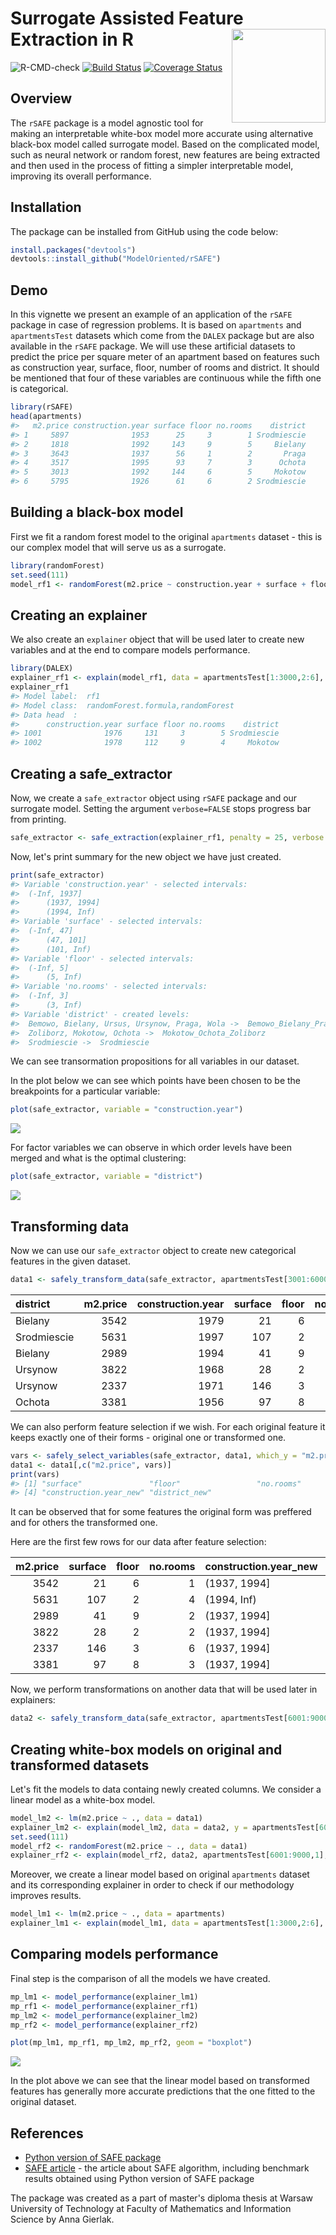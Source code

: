 # Surrogate Assisted Feature Extraction in R <img src="man/figures/logo.png" align="right" width="150"/>

![R-CMD-check](https://github.com/ModelOriented/rSAFE/workflows/R-CMD-check/badge.svg) [![Build Status](https://travis-ci.org/ModelOriented/rSAFE.svg?branch=master)](https://travis-ci.org/ModelOriented/rSAFE) [![Coverage Status](https://codecov.io/gh/ModelOriented/rSAFE/branch/master/graph/badge.svg)](https://codecov.io/gh/ModelOriented/rSAFE)

## Overview

The `rSAFE` package is a model agnostic tool for making an interpretable white-box model more accurate using alternative black-box model called surrogate model. Based on the complicated model, such as neural network or random forest, new features are being extracted and then used in the process of fitting a simpler interpretable model, improving its overall performance.

## Installation

The package can be installed from GitHub using the code below:

``` r
install.packages("devtools")
devtools::install_github("ModelOriented/rSAFE")
```

## Demo

In this vignette we present an example of an application of the `rSAFE` package in case of regression problems. It is based on `apartments` and `apartmentsTest` datasets which come from the `DALEX` package but are also available in the `rSAFE` package. We will use these artificial datasets to predict the price per square meter of an apartment based on features such as construction year, surface, floor, number of rooms and district. It should be mentioned that four of these variables are continuous while the fifth one is categorical.

``` r
library(rSAFE)
head(apartments)
#>   m2.price construction.year surface floor no.rooms    district
#> 1     5897              1953      25     3        1 Srodmiescie
#> 2     1818              1992     143     9        5     Bielany
#> 3     3643              1937      56     1        2       Praga
#> 4     3517              1995      93     7        3      Ochota
#> 5     3013              1992     144     6        5     Mokotow
#> 6     5795              1926      61     6        2 Srodmiescie
```

Building a black-box model
--------------------------

First we fit a random forest model to the original `apartments` dataset - this is our complex model that will serve us as a surrogate.

``` r
library(randomForest)
set.seed(111)
model_rf1 <- randomForest(m2.price ~ construction.year + surface + floor + no.rooms + district, data = apartments)
```

Creating an explainer
---------------------

We also create an `explainer` object that will be used later to create new variables and at the end to compare models performance.

``` r
library(DALEX)
explainer_rf1 <- explain(model_rf1, data = apartmentsTest[1:3000,2:6], y = apartmentsTest[1:3000,1], label = "rf1", verbose = FALSE)
explainer_rf1
#> Model label:  rf1 
#> Model class:  randomForest.formula,randomForest 
#> Data head  :
#>      construction.year surface floor no.rooms    district
#> 1001              1976     131     3        5 Srodmiescie
#> 1002              1978     112     9        4     Mokotow
```

Creating a safe\_extractor
--------------------------

Now, we create a `safe_extractor` object using `rSAFE` package and our surrogate model. Setting the argument `verbose=FALSE` stops progress bar from printing.

``` r
safe_extractor <- safe_extraction(explainer_rf1, penalty = 25, verbose = FALSE)
```

Now, let's print summary for the new object we have just created.

``` r
print(safe_extractor)
#> Variable 'construction.year' - selected intervals:
#>  (-Inf, 1937]
#>      (1937, 1994]
#>      (1994, Inf)
#> Variable 'surface' - selected intervals:
#>  (-Inf, 47]
#>      (47, 101]
#>      (101, Inf)
#> Variable 'floor' - selected intervals:
#>  (-Inf, 5]
#>      (5, Inf)
#> Variable 'no.rooms' - selected intervals:
#>  (-Inf, 3]
#>      (3, Inf)
#> Variable 'district' - created levels:
#>  Bemowo, Bielany, Ursus, Ursynow, Praga, Wola ->  Bemowo_Bielany_Praga_Ursus_Ursynow_Wola 
#>  Zoliborz, Mokotow, Ochota ->  Mokotow_Ochota_Zoliborz 
#>  Srodmiescie ->  Srodmiescie
```

We can see transormation propositions for all variables in our dataset.

In the plot below we can see which points have been chosen to be the breakpoints for a particular variable:

``` r
plot(safe_extractor, variable = "construction.year")
```

![](README_files/figure-markdown_github/unnamed-chunk-7-1.png)

For factor variables we can observe in which order levels have been merged and what is the optimal clustering:

``` r
plot(safe_extractor, variable = "district")
```

![](README_files/figure-markdown_github/unnamed-chunk-8-1.png)

Transforming data
-----------------

Now we can use our `safe_extractor` object to create new categorical features in the given dataset.

``` r
data1 <- safely_transform_data(safe_extractor, apartmentsTest[3001:6000,], verbose = FALSE)
```

| district    |  m2.price|  construction.year|  surface|  floor|  no.rooms| construction.year\_new | surface\_new | floor\_new | no.rooms\_new | district\_new                                |
|:------------|---------:|------------------:|--------:|------:|---------:|:-----------------------|:-------------|:-----------|:--------------|:---------------------------------------------|
| Bielany     |      3542|               1979|       21|      6|         1| (1937, 1994\]          | (-Inf, 47\]  | (5, Inf)   | (-Inf, 3\]    | Bemowo\_Bielany\_Praga\_Ursus\_Ursynow\_Wola |
| Srodmiescie |      5631|               1997|      107|      2|         4| (1994, Inf)            | (101, Inf)   | (-Inf, 5\] | (3, Inf)      | Srodmiescie                                  |
| Bielany     |      2989|               1994|       41|      9|         2| (1937, 1994\]          | (-Inf, 47\]  | (5, Inf)   | (-Inf, 3\]    | Bemowo\_Bielany\_Praga\_Ursus\_Ursynow\_Wola |
| Ursynow     |      3822|               1968|       28|      2|         2| (1937, 1994\]          | (-Inf, 47\]  | (-Inf, 5\] | (-Inf, 3\]    | Bemowo\_Bielany\_Praga\_Ursus\_Ursynow\_Wola |
| Ursynow     |      2337|               1971|      146|      3|         6| (1937, 1994\]          | (101, Inf)   | (-Inf, 5\] | (3, Inf)      | Bemowo\_Bielany\_Praga\_Ursus\_Ursynow\_Wola |
| Ochota      |      3381|               1956|       97|      8|         3| (1937, 1994\]          | (47, 101\]   | (5, Inf)   | (-Inf, 3\]    | Mokotow\_Ochota\_Zoliborz                    |

We can also perform feature selection if we wish. For each original feature it keeps exactly one of their forms - original one or transformed one.

``` r
vars <- safely_select_variables(safe_extractor, data1, which_y = "m2.price", verbose = FALSE)
data1 <- data1[,c("m2.price", vars)]
print(vars)
#> [1] "surface"               "floor"                 "no.rooms"             
#> [4] "construction.year_new" "district_new"
```

It can be observed that for some features the original form was preffered and for others the transformed one.

Here are the first few rows for our data after feature selection:

|  m2.price|  surface|  floor|  no.rooms| construction.year\_new | district\_new                                |
|---------:|--------:|------:|---------:|:-----------------------|:---------------------------------------------|
|      3542|       21|      6|         1| (1937, 1994\]          | Bemowo\_Bielany\_Praga\_Ursus\_Ursynow\_Wola |
|      5631|      107|      2|         4| (1994, Inf)            | Srodmiescie                                  |
|      2989|       41|      9|         2| (1937, 1994\]          | Bemowo\_Bielany\_Praga\_Ursus\_Ursynow\_Wola |
|      3822|       28|      2|         2| (1937, 1994\]          | Bemowo\_Bielany\_Praga\_Ursus\_Ursynow\_Wola |
|      2337|      146|      3|         6| (1937, 1994\]          | Bemowo\_Bielany\_Praga\_Ursus\_Ursynow\_Wola |
|      3381|       97|      8|         3| (1937, 1994\]          | Mokotow\_Ochota\_Zoliborz                    |

Now, we perform transformations on another data that will be used later in explainers:

``` r
data2 <- safely_transform_data(safe_extractor, apartmentsTest[6001:9000,], verbose = FALSE)[,c("m2.price", vars)]
```

Creating white-box models on original and transformed datasets
--------------------------------------------------------------

Let's fit the models to data containg newly created columns. We consider a linear model as a white-box model.

``` r
model_lm2 <- lm(m2.price ~ ., data = data1)
explainer_lm2 <- explain(model_lm2, data = data2, y = apartmentsTest[6001:9000,1], label = "lm2", verbose = FALSE)
set.seed(111)
model_rf2 <- randomForest(m2.price ~ ., data = data1)
explainer_rf2 <- explain(model_rf2, data2, apartmentsTest[6001:9000,1], label = "rf2", verbose = FALSE)
```

Moreover, we create a linear model based on original `apartments` dataset and its corresponding explainer in order to check if our methodology improves results.

``` r
model_lm1 <- lm(m2.price ~ ., data = apartments)
explainer_lm1 <- explain(model_lm1, data = apartmentsTest[1:3000,2:6], y = apartmentsTest[1:3000,1], label = "lm1", verbose = FALSE)
```

Comparing models performance
----------------------------

Final step is the comparison of all the models we have created.

``` r
mp_lm1 <- model_performance(explainer_lm1)
mp_rf1 <- model_performance(explainer_rf1)
mp_lm2 <- model_performance(explainer_lm2)
mp_rf2 <- model_performance(explainer_rf2)
```

``` r
plot(mp_lm1, mp_rf1, mp_lm2, mp_rf2, geom = "boxplot")
```

![](README_files/figure-markdown_github/unnamed-chunk-17-1.png)

In the plot above we can see that the linear model based on transformed features has generally more accurate predictions that the one fitted to the original dataset.

References
----------

-   [Python version of SAFE package](https://github.com/ModelOriented/SAFE)
-   [SAFE article](https://arxiv.org/abs/1902.11035) - the article about SAFE algorithm, including benchmark results obtained using Python version of SAFE package

The package was created as a part of master's diploma thesis at Warsaw University of Technology at Faculty of Mathematics and Information Science by Anna Gierlak.
